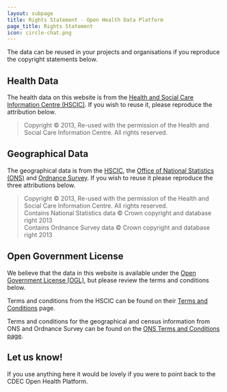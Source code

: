 ```yaml
---
layout: subpage
title: Rights Statement - Open Health Data Platform
page_title: Rights Statement
icon: circle-chat.png
---
```


The data can be reused in your projects and organisations if you
reproduce the copyright statements below.

## Health Data

The health data on this website is from the
[Health and Social Care Information Centre (HSCIC)](http://www.hscic.gov.uk/). If
you wish to reuse it, please reproduce the attribution below.

> Copyright © 2013, Re-used with the permission of the Health and Social Care Information Centre. All rights reserved.

## Geographical Data

The geographical data is from the [HSCIC](http://www.hscic.gov.uk/),
the
[Office of National Statistics (ONS)](http://www.ons.gov.uk/ons/index.html)
and [Ordnance Survey](http://www.ordnancesurvey.co.uk/). If you wish
to reuse it please reproduce the three attributions below.

> Copyright © 2013, Re-used with the permission of the Health and Social Care Information Centre. All rights reserved.<br/>
> Contains National Statistics data © Crown copyright and database right 2013<br/>
> Contains Ordnance Survey data © Crown copyright and database right 2013<br/>

## Open Government License

We believe that the data in this website is available under the
[Open Government License (OGL)](http://www.nationalarchives.gov.uk/doc/open-government-licence/version/1/open-government-licence.htm),
but please review the terms and conditions below.

Terms and conditions from the HSCIC can be found on their
[Terms and Conditions](http://www.hscic.gov.uk/terms-and-conditions)
page.

Terms and conditions for the geographical and census information from
ONS and Ordnance Survey can be found on the
[ONS Terms and Conditions page](http://www.ons.gov.uk/ons/guide-method/geography/products/census/index.html).

## Let us know!

If you use anything here it would be lovely if you were to point back
to the CDEC Open Health Platform.
